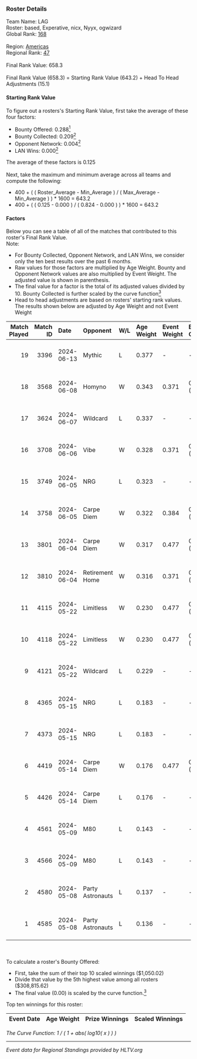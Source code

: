 ### Roster Details<br />
Team Name: LAG<br />
Roster: based, Experative, nicx, Nyyx, ogwizard<br />
Global Rank: [168](../../standings_global_2024_10_15.md)<br />
<br />
Region: [Americas]( ../../standings_americas_2024_10_15.md)<br />
Regional Rank: [47]( ../../standings_americas_2024_10_15.md)<br />
<br />
Final Rank Value:  658.3<br />
<br />
Final Rank Value (658.3) = Starting Rank Value (643.2) + Head To Head Adjustments (15.1)<br />

#### Starting Rank Value<br />
To figure out a rosters's Starting Rank Value, first take the average of these four factors:<br />
- Bounty Offered: 0.288[<sup>1</sup>](#table2)
- Bounty Collected: 0.209[<sup>2</sup>](#table1)
- Opponent Network: 0.004[<sup>2</sup>](#table1)
- LAN Wins: 0.000[<sup>2</sup>](#table1)

The average of these factors is 0.125<br />
<br />
Next, take the maximum and minimum average across all teams and compute the following:<br />
- 400 + ( ( Roster_Average - Min_Average ) / ( Max_Average - Min_Average ) ) * 1600 = 643.2
- 400 + ( ( 0.125 - 0.000 ) / ( 0.824 - 0.000 ) ) * 1600 = 643.2


#### Factors<br />
Below you can see a table of all of the matches that contributed to this roster's Final Rank Value.<br />
Note:<br />

- For Bounty Collected, Opponent Network, and LAN Wins, we consider only the ten best results over the past 6 months.
- Raw values for those factors are multiplied by Age Weight. Bounty and Opponent Network values are also multiplied by Event Weight. The adjusted value is shown in parenthesis.
- The final value for a factor is the total of its adjusted values divided by 10. Bounty Collected is further scaled by the curve function[<sup>3</sup>](#curveFunction)
- Head to head adjustments are based on rosters' starting rank values. The results shown below are adjusted by Age Weight and not Event Weight
<span id="table1"></span><br />


| Match Played | Match ID | Date       | Opponent         | W/L | Age Weight | Event Weight | Bounty Collected | Opponent Network | LAN Wins  | H2H Adj. | Roster                                  |
| -: | -: | :- | :- | :- | :- | :- | :- | :- | :- | -: | :- |
|           19 |     3396 | 2024-06-13 | Mythic           | L   | 0.377      | -            | -                | -                | -         |    -4.31 | based, Experative, nicx, Nyyx, ogwizard |
|           18 |     3568 | 2024-06-08 | Homyno           | W   | 0.343      | 0.371        | 0.005 (0.001)    | 0.116 (0.015)    | 0 (0.000) |     5.45 | based, Experative, nicx, Nyyx, ogwizard |
|           17 |     3624 | 2024-06-07 | Wildcard         | L   | 0.337      | -            | -                | -                | -         |    -0.79 | based, Experative, nicx, Nyyx, ogwizard |
|           16 |     3708 | 2024-06-06 | Vibe             | W   | 0.328      | 0.371        | 0.000 (0.000)    | 0.023 (0.003)    | 0 (0.000) |     3.13 | based, Experative, nicx, Nyyx, ogwizard |
|           15 |     3749 | 2024-06-05 | NRG              | L   | 0.323      | -            | -                | -                | -         |    -2.05 | based, Experative, nicx, Nyyx, ogwizard |
|           14 |     3758 | 2024-06-05 | Carpe Diem       | W   | 0.322      | 0.384        | 0.002 (0.000)    | 0.034 (0.004)    | 0 (0.000) |     5.56 | based, Experative, nicx, Nyyx, ogwizard |
|           13 |     3801 | 2024-06-04 | Carpe Diem       | W   | 0.317      | 0.477        | 0.002 (0.000)    | 0.034 (0.005)    | 0 (0.000) |     5.62 | based, Experative, nicx, Nyyx, ogwizard |
|           12 |     3810 | 2024-06-04 | Retirement Home  | W   | 0.316      | 0.371        | 0.000 (0.000)    | 0.000 (0.000)    | 0 (0.000) |     2.02 | based, Experative, nicx, Nyyx, ogwizard |
|           11 |     4115 | 2024-05-22 | Limitless        | W   | 0.230      | 0.477        | 0.000 (0.000)    | 0.039 (0.004)    | 0 (0.000) |     3.07 | based, Experative, nicx, Nyyx, ogwizard |
|           10 |     4118 | 2024-05-22 | Limitless        | W   | 0.230      | 0.477        | 0.000 (0.000)    | 0.039 (0.004)    | 0 (0.000) |     3.13 | based, Experative, nicx, Nyyx, ogwizard |
|            9 |     4121 | 2024-05-22 | Wildcard         | L   | 0.229      | -            | -                | -                | -         |    -0.47 | based, Experative, nicx, Nyyx, ogwizard |
|            8 |     4365 | 2024-05-15 | NRG              | L   | 0.183      | -            | -                | -                | -         |    -1.06 | based, Experative, nicx, Nyyx, ogwizard |
|            7 |     4373 | 2024-05-15 | NRG              | L   | 0.183      | -            | -                | -                | -         |    -1.07 | based, Experative, nicx, Nyyx, ogwizard |
|            6 |     4419 | 2024-05-14 | Carpe Diem       | W   | 0.176      | 0.477        | 0.002 (0.000)    | 0.034 (0.003)    | 0 (0.000) |     3.05 | based, Experative, nicx, Nyyx, ogwizard |
|            5 |     4426 | 2024-05-14 | Carpe Diem       | L   | 0.176      | -            | -                | -                | -         |    -2.53 | based, Experative, nicx, Nyyx, ogwizard |
|            4 |     4561 | 2024-05-09 | M80              | L   | 0.143      | -            | -                | -                | -         |    -0.10 | based, Experative, nicx, Nyyx, ogwizard |
|            3 |     4566 | 2024-05-09 | M80              | L   | 0.143      | -            | -                | -                | -         |    -0.10 | based, Experative, nicx, Nyyx, ogwizard |
|            2 |     4580 | 2024-05-08 | Party Astronauts | L   | 0.137      | -            | -                | -                | -         |    -1.74 | based, Experative, nicx, Nyyx, ogwizard |
|            1 |     4585 | 2024-05-08 | Party Astronauts | L   | 0.136      | -            | -                | -                | -         |    -1.75 | based, Experative, nicx, Nyyx, ogwizard |

<br />
<span id="table2"></span><br />
To calculate a roster's Bounty Offered:<br />

- First, take the sum of their top 10 scaled winnings ($1,050.02)
- Divide that value by the 5th highest value among all rosters ($308,815.62)
- The final value (0.00) is scaled by the curve function.[<sup>3</sup>](#curveFunction)

Top ten winnings for this roster:<br />

| Event Date | Age Weight | Prize Winnings | Scaled Winnings |
| :- | -: | :- | :- |


<span id="curveFunction"></span>_The Curve Function: 1 / ( 1 + abs( log10( x ) ) )_<br />

---
_Event data for Regional Standings provided by HLTV.org_<br />
